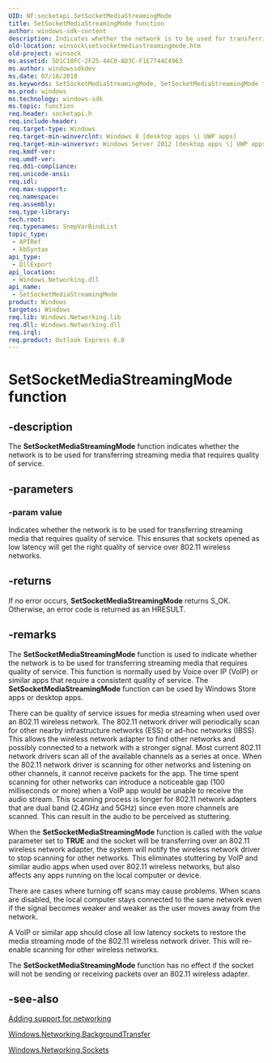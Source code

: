 ```yaml
---
UID: NF:socketapi.SetSocketMediaStreamingMode
title: SetSocketMediaStreamingMode function
author: windows-sdk-content
description: Indicates whether the network is to be used for transferring streaming media that requires quality of service.
old-location: winsock\setsocketmediastreamingmode.htm
old-project: winsock
ms.assetid: 5D1C18FC-2F25-44C0-AD3C-F1E7744C4963
ms.author: windowssdkdev
ms.date: 07/18/2018
ms.keywords: SetSocketMediaStreamingMode, SetSocketMediaStreamingMode function [Winsock], socketapi/SetSocketMediaStreamingMode, winsock.setsocketmediastreamingmode
ms.prod: windows
ms.technology: windows-sdk
ms.topic: function
req.header: socketapi.h
req.include-header: 
req.target-type: Windows
req.target-min-winverclnt: Windows 8 [desktop apps \| UWP apps]
req.target-min-winversvr: Windows Server 2012 [desktop apps \| UWP apps]
req.kmdf-ver: 
req.umdf-ver: 
req.ddi-compliance: 
req.unicode-ansi: 
req.idl: 
req.max-support: 
req.namespace: 
req.assembly: 
req.type-library: 
tech.root: 
req.typenames: SnmpVarBindList
topic_type:
 - APIRef
 - kbSyntax
api_type:
 - DllExport
api_location:
 - Windows.Networking.dll
api_name:
 - SetSocketMediaStreamingMode
product: Windows
targetos: Windows
req.lib: Windows.Networking.lib
req.dll: Windows.Networking.dll
req.irql: 
req.product: Outlook Express 6.0
---
```


# SetSocketMediaStreamingMode function


## -description


The 
<b>SetSocketMediaStreamingMode</b> function indicates whether the network is to be used for transferring streaming media that requires quality of service.


## -parameters




### -param value

Indicates whether the network is to be used for transferring streaming media that requires quality of service. This ensures that sockets opened as low latency will get the right quality of service over 802.11 wireless networks. 


## -returns



If no error occurs, 
<b>SetSocketMediaStreamingMode</b> returns S_OK. Otherwise, an error code is returned as an HRESULT.




## -remarks



The 
<b>SetSocketMediaStreamingMode</b> function is used to indicate whether the network is to be used for transferring streaming media that requires quality of service. This function is normally used by Voice over IP (VoIP) or similar apps that require a consistent quality of service.  The <b>SetSocketMediaStreamingMode</b> function can be used by Windows Store apps or desktop apps.

There can be quality of service issues for media streaming when used over an 802.11 wireless network. The 802.11 network driver will periodically scan for other nearby infrastructure networks (ESS) or ad-hoc networks (IBSS). This allows the wireless network adapter to find other networks and possibly connected to a network with a stronger signal. Most current 802.11 network drivers scan all of the available channels as a series at once. When the 802.11 network driver is scanning for other networks and listening on other channels, it cannot receive packets for the app. The time spent scanning for other networks can introduce a noticeable gap (100 milliseconds or more)  when a VoIP app would be unable to receive the audio stream. This scanning process is longer for 802.11 network adapters that are dual band (2.4GHz and 5GHz) since even more channels are scanned. This can result in the audio to be perceived as stuttering.

When the <b>SetSocketMediaStreamingMode</b> function is called with the <i>value</i> parameter set to <b>TRUE</b> and the socket will be transferring over an 802.11 wireless network adapter, the system will notify the wireless network driver to stop scanning for other networks. This eliminates stuttering by VoIP and similar audio apps when used over 802.11 wireless networks, but also affects any apps running on the local computer or device. 

There are cases where turning off scans may cause problems. When scans are disabled, the local computer  stays connected to the same network even if the signal becomes weaker and weaker as the user moves away from the network. 

A VoIP or similar app should close all low latency sockets to restore the media streaming mode of the 802.11 wireless network driver. This will re-enable scanning for other wireless networks.

The <b>SetSocketMediaStreamingMode</b> function has no effect if the socket will not be sending or receiving packets over an 802.11 wireless adapter.




## -see-also




<a href="https://msdn.microsoft.com/1c5819d6-bed7-4d65-b9d7-af5a2239b43f">Adding support for networking</a>



<a href="https://msdn.microsoft.com/8ab14c44-5ec6-47e8-8161-6087a27871f3">Windows.Networking.BackgroundTransfer</a>



<a href="https://msdn.microsoft.com/56188f36-3067-4a23-bf19-f9f0714f8dd6">Windows.Networking.Sockets</a>
 

 

